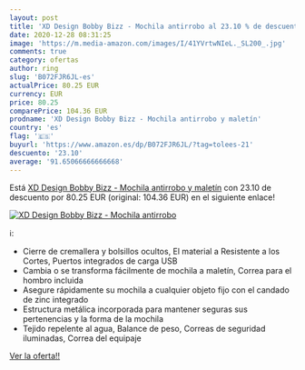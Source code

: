 ```yaml
---
layout: post
title: 'XD Design Bobby Bizz - Mochila antirrobo al 23.10 % de descuento'
date: 2020-12-28 08:31:25
image: 'https://m.media-amazon.com/images/I/41YVrtwNIeL._SL200_.jpg'
comments: true
category: ofertas
author: ring
slug: 'B072FJR6JL-es'
actualPrice: 80.25 EUR
currency: EUR
price: 80.25
comparePrice: 104.36 EUR
prodname: 'XD Design Bobby Bizz - Mochila antirrobo y maletín'
country: 'es'
flag: '🇪🇸'
buyurl: 'https://www.amazon.es/dp/B072FJR6JL/?tag=tolees-21'
descuento: '23.10'
average: '91.65066666666668'
---
```


Está [XD Design Bobby Bizz - Mochila antirrobo y maletín](https://www.amazon.es/dp/B072FJR6JL/?tag=tolees-21) con 23.10 de descuento por 80.25 EUR (original: 104.36 EUR) en el siguiente enlace!

[![XD Design Bobby Bizz - Mochila antirrobo](https://m.media-amazon.com/images/I/41YVrtwNIeL._SL200_.jpg)](https://www.amazon.es/dp/B072FJR6JL/?tag=tolees-21)

ℹ️:

- Cierre de cremallera y bolsillos ocultos, El material a Resistente a los Cortes, Puertos integrados de carga USB
- Cambia o se transforma fácilmente de mochila a maletín, Correa para el hombro incluida
- Asegure rápidamente su mochila a cualquier objeto fijo con el candado de zinc integrado
- Estructura metálica incorporada para mantener seguras sus pertenencias y la forma de la mochila
- Tejido repelente al agua, Balance de peso, Correas de seguridad iluminadas, Correa del equipaje

[Ver la oferta!!](https://www.amazon.es/dp/B072FJR6JL/?tag=tolees-21)
